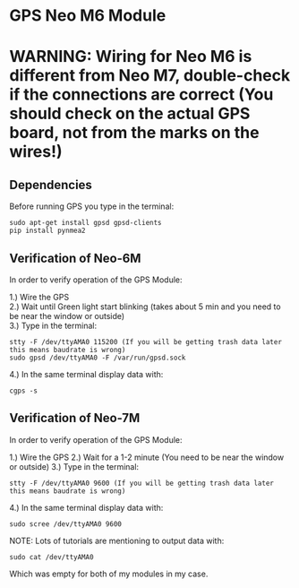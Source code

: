 # GPS Neo M6 Module

# WARNING: Wiring for Neo M6 is different from Neo M7, double-check if the connections are correct (You should check on the actual GPS board, not from the marks on the wires!)

## Dependencies

Before running GPS you type in the terminal:

	sudo apt-get install gpsd gpsd-clients 
	pip install pynmea2

## Verification of Neo-6M

In order to verify operation of the GPS Module:

1.) Wire the GPS <br>
2.) Wait until Green light start blinking (takes about 5 min and you need to be near the window or outside) <br>
3.) Type in the terminal: 

	stty -F /dev/ttyAMA0 115200 (If you will be getting trash data later this means baudrate is wrong)
	sudo gpsd /dev/ttyAMA0 -F /var/run/gpsd.sock
4.) In the same terminal display data with:

	cgps -s

## Verification of Neo-7M

In order to verify operation of the GPS Module:

1.) Wire the GPS
2.) Wait for a 1-2 minute (You need to be near the window or outside) 
3.) Type in the terminal:

	stty -F /dev/ttyAMA0 9600 (If you will be getting trash data later this means baudrate is wrong)
4.) In the same terminal display data with:

	sudo scree /dev/ttyAMA0 9600

NOTE: Lots of tutorials are mentioning to output data with:

	sudo cat /dev/ttyAMA0

Which was empty for both of my modules in my case. 
